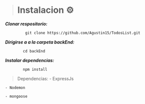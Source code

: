 > # Instalacion ⚙

***Clonar respositorio:***

             git clone https://github.com/Agustin15/TodosList.git

             
***Dirigirse a a la carpeta backEnd:***

            cd backEnd

***Instalar dependencias:***

            npm install

   > Dependencias:
    - ExpressJs

    - Nodemon
    
    - mongoose
